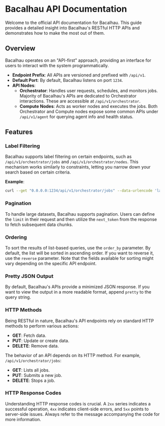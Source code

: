 # Bacalhau API Documentation

Welcome to the official API documentation for Bacalhau. This guide provides a detailed insight into Bacalhau's RESTful HTTP APIs and demonstrates how to make the most out of them.

## Overview

Bacalhau operates on an "API-first" approach, providing an interface for users to interact with the system programmatically. 

- **Endpoint Prefix**: All APIs are versioned and prefixed with `/api/v1`.
- **Default Port**: By default, Bacalhau listens on port `1234`.
- **API Nodes**: 
  - **Orchestrator**: Handles user requests, schedules, and monitors jobs. Majority of Bacalhau's APIs are dedicated to Orchestrator interactions. These are accessible at `/api/v1/orchestrator`.
  - **Compute Nodes**: Acts as worker nodes and executes the jobs. Both Orchestrator and Compute nodes expose some common APIs under `/api/v1/agent` for querying agent info and health status.

## Features

### Label Filtering

Bacalhau supports label filtering on certain endpoints, such as `/api/v1/orchestrator/jobs` and `/api/v1/orchestrator/nodes`. This mechanism works similarly to constraints, letting you narrow down your search based on certain criteria. 

**Example**:
```bash
curl --get "0.0.0.0:1234/api/v1/orchestrator/jobs" --data-urlencode 'labels=env in (prod,dev)'
```


### Pagination

To handle large datasets, Bacalhau supports pagination. Users can define the `limit` in their request and then utilize the `next_token` from the response to fetch subsequent data chunks.

### Ordering

To sort the results of list-based queries, use the `order_by` parameter. By default, the list will be sorted in ascending order. If you want to reverse it, use the `reverse` parameter. Note that the fields available for sorting might vary depending on the specific API endpoint.


### Pretty JSON Output

By default, Bacalhau's APIs provide a minimized JSON response. If you want to view the output in a more readable format, append `pretty` to the query string.

### HTTP Methods

Being RESTful in nature, Bacalhau's API endpoints rely on standard HTTP methods to perform various actions:

- **GET**: Fetch data.
- **PUT**: Update or create data.
- **DELETE**: Remove data.

The behavior of an API depends on its HTTP method. For example, `/api/v1/orchestrator/jobs`:

- **GET**: Lists all jobs.
- **PUT**: Submits a new job.
- **DELETE**: Stops a job.

### HTTP Response Codes

Understanding HTTP response codes is crucial. A `2xx` series indicates a successful operation, `4xx` indicates client-side errors, and `5xx` points to server-side issues. Always refer to the message accompanying the code for more information.
